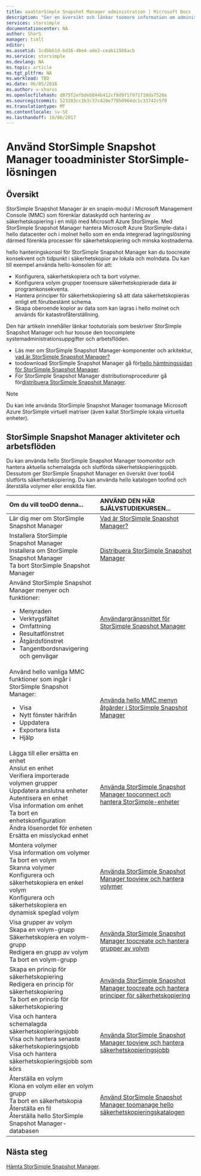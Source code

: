 ```yaml
---
title: aaaStorSimple Snapshot Manager administration | Microsoft Docs
description: "Ger en översikt och länkar toomore information om administrationsuppgifter för StorSimple Snapshot Manager lösning och arbetsflöden."
services: storsimple
documentationcenter: NA
author: SharS
manager: timlt
editor: 
ms.assetid: 1cdbb61d-bd16-4be4-ade2-ceab11508acb
ms.service: storsimple
ms.devlang: NA
ms.topic: article
ms.tgt_pltfrm: NA
ms.workload: TBD
ms.date: 06/05/2016
ms.author: v-sharos
ms.openlocfilehash: d875f2efbdeb844b412cf8d9f1f971f18da7526e
ms.sourcegitcommit: 523283cc1b3c37c428e77850964dc1c33742c5f0
ms.translationtype: MT
ms.contentlocale: sv-SE
ms.lasthandoff: 10/06/2017
---
```

# <a name="use-storsimple-snapshot-manager-tooadminister-your-storsimple-solution"></a>Använd StorSimple Snapshot Manager tooadminister StorSimple-lösningen

## <a name="overview"></a>Översikt
StorSimple Snapshot Manager är en snapin-modul i Microsoft Management Console (MMC) som förenklar dataskydd och hantering av säkerhetskopiering i en miljö med Microsoft Azure StorSimple. Med StorSimple Snapshot Manager hantera Microsoft Azure StorSimple-data i hello datacenter och i molnet hello som en enda integrerad lagringslösning därmed förenkla processer för säkerhetskopiering och minska kostnaderna.

hello hanteringskonsol för StorSimple Snapshot Manager kan du toocreate konsekvent och tidpunkt i säkerhetskopior av lokala och molndata. Du kan till exempel använda hello-konsolen för att:

* Konfigurera, säkerhetskopiera och ta bort volymer.
* Konfigurera volym grupper tooensure säkerhetskopierade data är programkonsekventa.
* Hantera principer för säkerhetskopiering så att data säkerhetskopieras enligt ett förutbestämt schema.
* Skapa oberoende kopior av data som kan lagras i hello molnet och används för katastrofåterställning.

Den här artikeln innehåller länkar tootutorials som beskriver StorSimple Snapshot Manager och hur toouse den toocomplete systemadministrationsuppgifter och arbetsflöden.

* Läs mer om StorSimple Snapshot Manager-komponenter och arkitektur, [vad är StorSimple Snapshot Manager?](storsimple-what-is-snapshot-manager.md) 
* toodownload StorSimple Snapshot Manager gå för[hello hämtningssidan för StorSimple Snapshot Manager](https://www.microsoft.com/download/details.aspx?id=44220).
* För StorSimple Snapshot Manager distributionsprocedurer gå för[distribuera StorSimple Snapshot Manager](storsimple-snapshot-manager-deployment.md).

> [!NOTE]
> Du kan inte använda StorSimple Snapshot Manager toomanage Microsoft Azure StorSimple virtuell matriser (även kallat StorSimple lokala virtuella enheter).


## <a name="storsimple-snapshot-manager-tasks-and-workflows"></a>StorSimple Snapshot Manager aktiviteter och arbetsflöden
Du kan använda hello StorSimple Snapshot Manager toomonitor och hantera aktuella schemalagda och slutförda säkerhetskopieringsjobb. Dessutom ger StorSimple Snapshot Manager en översikt över too64 slutförts säkerhetskopiering. Du kan använda hello katalogen toofind och återställa volymer eller enskilda filer. 

| Om du vill tooDO denna... | ANVÄND DEN HÄR SJÄLVSTUDIEKURSEN... |
|:--- |:--- |
| Lär dig mer om StorSimple Snapshot Manager |[Vad är StorSimple Snapshot Manager?](storsimple-what-is-snapshot-manager.md) |
| Installera StorSimple Snapshot Manager<br>Installera om StorSimple Snapshot Manager<br>Ta bort StorSimple Snapshot Manager |[Distribuera StorSimple Snapshot Manager](storsimple-snapshot-manager-deployment.md) |
| Använd StorSimple Snapshot Manager menyer och funktioner:<ul><li>Menyraden</li><li>Verktygsfältet</li><li>Omfattning</li><li>Resultatfönstret</li><li>Åtgärdsfönstret</li><li>Tangentbordsnavigering och genvägar</li></ul> |[Användargränssnittet för StorSimple Snapshot Manager](storsimple-use-snapshot-manager.md) |
| Använd hello vanliga MMC funktioner som ingår i StorSimple Snapshot Manager:<ul><li>Visa</li><li>Nytt fönster härifrån</li><li>Uppdatera</li><li>Exportera lista</li><li>Hjälp</li></ul> |[Använda hello MMC menyn åtgärder i StorSimple Snapshot Manager](storsimple-snapshot-manager-mmc-menu.md) |
| Lägga till eller ersätta en enhet<br>Anslut en enhet<br>Verifiera importerade volymen grupper<br>Uppdatera anslutna enheter<br>Autentisera en enhet<br>Visa information om enhet<br>Ta bort en enhetskonfiguration<br>Ändra lösenordet för enheten<br>Ersätta en misslyckad enhet<br> |[Använda StorSimple Snapshot Manager tooconnect och hantera StorSimple-enheter](storsimple-snapshot-manager-manage-devices.md) |
| Montera volymer<br>Visa information om volymer<br>Ta bort en volym<br>Skanna volymer<br>Konfigurera och säkerhetskopiera en enkel volym<br>Konfigurera och säkerhetskopiera en dynamisk speglad volym |[Använda StorSimple Snapshot Manager tooview och hantera volymer](storsimple-snapshot-manager-manage-volumes.md) |
| Visa grupper av volym<br>Skapa en volym-grupp<br>Säkerhetskopiera en volym-grupp<br>Redigera en grupp av volym<br>Ta bort en volym-grupp |[Använda StorSimple Snapshot Manager toocreate och hantera grupper av volym](storsimple-snapshot-manager-manage-volume-groups.md) |
| Skapa en princip för säkerhetskopiering <br>Redigera en princip för säkerhetskopiering<br>Ta bort en princip för säkerhetskopiering |[Använda StorSimple Snapshot Manager toocreate och hantera principer för säkerhetskopiering](storsimple-snapshot-manager-manage-backup-policies.md) |
| Visa och hantera schemalagda säkerhetskopieringsjobb<br>Visa och hantera senaste säkerhetskopieringsjobb<br>Visa och hantera säkerhetskopieringsjobb som körs |[Använda StorSimple Snapshot Manager tooview och hantera säkerhetskopieringsjobb](storsimple-snapshot-manager-manage-backup-jobs.md) |
| Återställa en volym<br>Klona en volym eller en volym grupp<br>Ta bort en säkerhetskopia<br>Återställa en fil<br>Återställa hello StorSimple Snapshot Manager-databasen |[Använd StorSimple Snapshot Manager toomanage hello säkerhetskopieringskatalogen](storsimple-snapshot-manager-manage-backup-catalog.md) |

## <a name="next-steps"></a>Nästa steg
[Hämta StorSimple Snapshot Manager](https://www.microsoft.com/download/details.aspx?id=44220).

